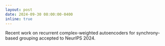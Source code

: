 ```yaml
---
layout: post
date: 2024-09-30 08:00:00-0400
inline: true
---
```


Recent work on recurrent complex-weighted autoencoders for synchrony-based grouping accepted to NeurIPS 2024.